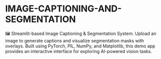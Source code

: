 # IMAGE-CAPTIONING-AND-SEGMENTATION
🖼️ Streamlit-based Image Captioning &amp; Segmentation System. Upload an image to generate captions and visualize segmentation masks with overlays. Built using PyTorch, PIL, NumPy, and Matplotlib, this demo app provides an interactive interface for exploring AI-powered vision tasks.
